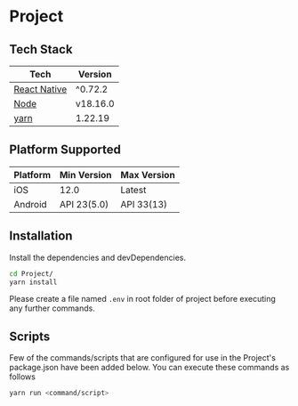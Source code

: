 # Project

## Tech Stack

| Tech                                     | Version  |
| ---------------------------------------- | -------- |
| [React Native](https://reactnative.dev/) | ^0.72.2  |
| [Node](https://nodejs.org/)              | v18.16.0 |
| [yarn](https://yarnpkg.com/)             | 1.22.19  |

## Platform Supported

| Platform | Min Version | Max Version |
| -------- | ----------- | ----------- |
| iOS      | 12.0        | Latest      |
| Android  | API 23(5.0) | API 33(13)  |

## Installation

Install the dependencies and devDependencies.

```sh
cd Project/
yarn install
```

Please create a file named `.env` in root folder of project before executing any further commands.

## Scripts

Few of the commands/scripts that are configured for use in the Project's package.json have been added below. You can execute these commands as follows

```sh
yarn run <command/script>
```
